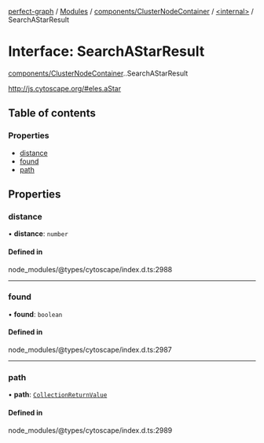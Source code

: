 [perfect-graph](../README.md) / [Modules](../modules.md) / [components/ClusterNodeContainer](../modules/components_ClusterNodeContainer.md) / [<internal\>](../modules/components_ClusterNodeContainer._internal_.md) / SearchAStarResult

# Interface: SearchAStarResult

[components/ClusterNodeContainer](../modules/components_ClusterNodeContainer.md).[<internal>](../modules/components_ClusterNodeContainer._internal_.md).SearchAStarResult

http://js.cytoscape.org/#eles.aStar

## Table of contents

### Properties

- [distance](components_ClusterNodeContainer._internal_.SearchAStarResult.md#distance)
- [found](components_ClusterNodeContainer._internal_.SearchAStarResult.md#found)
- [path](components_ClusterNodeContainer._internal_.SearchAStarResult.md#path)

## Properties

### distance

• **distance**: `number`

#### Defined in

node_modules/@types/cytoscape/index.d.ts:2988

___

### found

• **found**: `boolean`

#### Defined in

node_modules/@types/cytoscape/index.d.ts:2987

___

### path

• **path**: [`CollectionReturnValue`](../modules/components_ClusterNodeContainer._internal_.md#collectionreturnvalue)

#### Defined in

node_modules/@types/cytoscape/index.d.ts:2989
